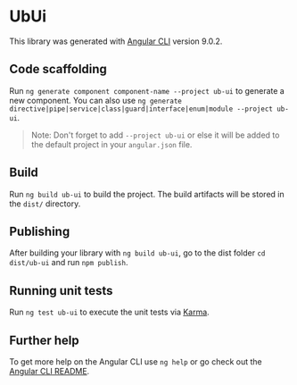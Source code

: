 # UbUi

This library was generated with [Angular CLI](https://github.com/angular/angular-cli) version 9.0.2.

## Code scaffolding

Run `ng generate component component-name --project ub-ui` to generate a new component. You can also use `ng generate directive|pipe|service|class|guard|interface|enum|module --project ub-ui`.
> Note: Don't forget to add `--project ub-ui` or else it will be added to the default project in your `angular.json` file. 

## Build

Run `ng build ub-ui` to build the project. The build artifacts will be stored in the `dist/` directory.

## Publishing

After building your library with `ng build ub-ui`, go to the dist folder `cd dist/ub-ui` and run `npm publish`.

## Running unit tests

Run `ng test ub-ui` to execute the unit tests via [Karma](https://karma-runner.github.io).

## Further help

To get more help on the Angular CLI use `ng help` or go check out the [Angular CLI README](https://github.com/angular/angular-cli/blob/master/README.md).
